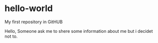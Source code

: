 # hello-world
My first repository in GitHUB

Hello, Someone ask me to shere some information about me but i decidet not to.
